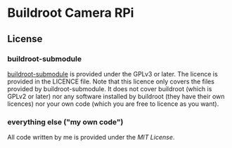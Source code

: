 # Buildroot Camera RPi

## License

### buildroot-submodule
[buildroot-submodule](https://github.com/Openwide-Ingenierie/buildroot-submodule) is provided under the GPLv3 or later. The licence is provided in the LICENCE file. Note that this licence only covers the files provided by buildroot-submodule. It does not cover buildroot (which is GPLv2 or later) nor any software installed by buildroot (they have their own licences) nor your own code (which you are free to licence as you want).

### everything else ("my own code")
All code written by me is provided under the *MIT License*.
